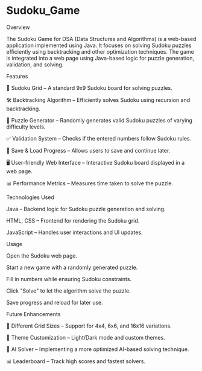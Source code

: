 # Sudoku_Game

Overview

The Sudoku Game for DSA (Data Structures and Algorithms) is a web-based application implemented using Java. It focuses on solving Sudoku puzzles efficiently using backtracking and other optimization techniques. The game is integrated into a web page using Java-based logic for puzzle generation, validation, and solving.

Features

🎯 Sudoku Grid – A standard 9x9 Sudoku board for solving puzzles.

🛠 Backtracking Algorithm – Efficiently solves Sudoku using recursion and backtracking.

🔀 Puzzle Generator – Randomly generates valid Sudoku puzzles of varying difficulty levels.

✅ Validation System – Checks if the entered numbers follow Sudoku rules.

💾 Save & Load Progress – Allows users to save and continue later.

🖥 User-friendly Web Interface – Interactive Sudoku board displayed in a web page.

📊 Performance Metrics – Measures time taken to solve the puzzle.

Technologies Used

Java – Backend logic for Sudoku puzzle generation and solving.

HTML, CSS – Frontend for rendering the Sudoku grid.

JavaScript – Handles user interactions and UI updates.

Usage

Open the Sudoku web page.

Start a new game with a randomly generated puzzle.

Fill in numbers while ensuring Sudoku constraints.

Click "Solve" to let the algorithm solve the puzzle.

Save progress and reload for later use.

Future Enhancements

🔢 Different Grid Sizes – Support for 4x4, 6x6, and 16x16 variations.

🎨 Theme Customization – Light/Dark mode and custom themes.

🤖 AI Solver – Implementing a more optimized AI-based solving technique.

📊 Leaderboard – Track high scores and fastest solvers.

